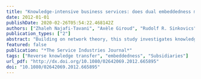```yaml
---
title: "Knowledge-intensive business services: does dual embeddedness matter?"
date: 2012-01-01
publishDate: 2020-02-26T05:54:22.468142Z
authors: ["Zhaleh Najafi-Tavani", "Axèle Giroud", "Rudolf R. Sinkovics"]
publication_types: ["2"]
abstract: "Building on network theory, this study investigates knowledge development in subsidiaries in the knowledge-intensive business service (KIBS) sector. Foreign subsidiaries? internal and external networks are divided into three main categories: relations with (1) the local environment (external embeddedness), (2) parent firms (subsidiary?parent firm embeddedness and autonomy), and (3) sister subsidiaries (subsidiary?subsidiary embeddedness). Hypotheses are tested using a sample of 184 subsidiaries, located in the UK, whose parent firms are based outside the UK. While our results indicate that external embeddedness, subsidiary?parent embeddedness, and autonomy are main determinants of knowledge development within KIBS multinational companies, they show no association between subsidiary?subsidiary embeddedness and knowledge development."
featured: false
publication: "*The Service Industries Journal*"
tags: ["Reverse knowledge transfer", "embeddedness", "Subsidiaries"]
url_pdf: "http://dx.doi.org/10.1080/02642069.2012.665895"
doi: "10.1080/02642069.2012.665895"
---
```


